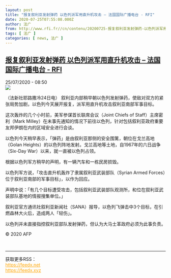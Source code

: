 ```yaml
---
layout: post
title: "报复叙利亚发射弹药 以色列派军用直升机攻击 – 法国国际广播电台 - RFI"
date: 2020-07-25T07:55:08.000Z
author: 法广
from: http://www.rfi.fr//cn/contenu/20200725-报复叙利亚发射弹药-以色列派军用直升机攻击
tags: [ 法广 ]
categories: [ news, 法广 ]
---
```

<!--1595663708000-->
[报复叙利亚发射弹药 以色列派军用直升机攻击 – 法国国际广播电台 - RFI](http://www.rfi.fr//cn/contenu/20200725-%E6%8A%A5%E5%A4%8D%E5%8F%99%E5%88%A9%E4%BA%9A%E5%8F%91%E5%B0%84%E5%BC%B9%E8%8D%AF-%E4%BB%A5%E8%89%B2%E5%88%97%E6%B4%BE%E5%86%9B%E7%94%A8%E7%9B%B4%E5%8D%87%E6%9C%BA%E6%94%BB%E5%87%BB)
------

<div>
<div>25/07/2020 - 08:50</div><img src="https://s.rfi.fr/media/display/a47cea94-ce45-11ea-a142-005056bf87d6/w:310/p:16x9/int0003b.200725145001.jpg"><div class="t-content__body u-clearfix"><div class="m-interstitial"></div><p>（法新社耶路撒冷24日电）    叙利亚内部稍早朝以色列发射弹药，使敌对双方的紧张局势加剧，以色列今天展开报复，派军用直升机攻击叙利亚南部军事目标。</p><p>这次轰炸的几个小时前，美军参谋首长联席会议（Joint Chiefs of Staff）主席密利（Mark Milley）在未事先通知的情况下前往以色列，针对包括叙利亚政府重要友邦伊朗在内的区域安全进行会谈。</p><p>以色列今天稍早表示，「弹药」是由叙利亚那侧的安全围篱，朝位在戈兰高地（Golan Heights）的以色列阵地发射。戈兰高地等土地，自1967年的六日战争（Six-Day War）以来，就一直被以色列占领。</p><p>根据以色列军方稍早的声明，有一辆汽车和一栋民房损毁。</p><p>以色列军方说，「攻击直升机轰炸了隶属叙利亚武装部队（Syrian Armed Forces）位于叙利亚南部的军事目标」，以作为回应。</p><p>声明中说：「有几个目标遭受攻击，包括叙利亚武装部队观测所，和位在叙利亚武装部队基地的情报搜集单位。」</p><p>叙利亚官方通讯社叙利亚新闻社（SANA）报导，以色列飞弹击中3个目标，在引燃森林大火后，造成两人「轻伤」。</p><p>以色列并未直接指控叙利亚部队发射弹药，但认为大马士革政府必须为此事负责。</p><p class="t-copyright">© 2020 AFP</p>        </div><br><hr><div>获取更多RSS：<br><a href="https://feedx.net" style="color:orange" target="_blank">https://feedx.net</a> <br><a href="https://feedx.xyz" style="color:orange" target="_blank">https://feedx.xyz</a><br></div>
</div>
